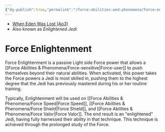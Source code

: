 ```yaml
---
{"dg-publish":true,"permalink":"/force-abilities-and-phenomena/force-enlightenment/","tags":["light","forcepower","control"]}
---
```


- [When Eden Was Lost (Ao3)](https://archiveofourown.org/works/19334440/chapters/45992584)
- Also known as *Enlightened Jedi*
# Force Enlightenment 
Force Enlightenment is a passive Light side Force power that allows a [[Force Abilities & Phenomena/Force-sensitive\|Force-user]] to push themselves beyond their natural abilities. When activated, this power takes the Force powers a Jedi is most skilled in, pushing them to the highest degree that the Jedi has previously mastered during his or her routine training. 

Typically, Enlightenment will be used on [[Force Abilities & Phenomena/Force Speed\|Force Speed]], [[Force Abilities & Phenomena/Force Shield\|Force Shield]], and [[Force Abilities & Phenomena/Force Valor\|Force Valor]]. The end result is an "enlightened" Jedi, having fully harnessed their ability in that technique. This technique is achieved through the prolonged study of the Force.